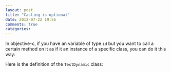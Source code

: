 ```yaml
---
layout: post
title: "Casting is optional"
date: 2012-07-22 19:56
comments: true
categories: 
---
```


In objective-c, if you have an variable of type ``id`` but you want to  call a certain method on it as if it an instance of a specific class, you can do it this way:


Here is the definition of the ``TestDynamic`` class:

